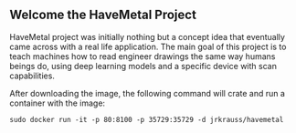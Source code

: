 ## Welcome the HaveMetal Project

HaveMetal project was initially nothing but a concept idea that eventually came across with a real life application.
The main goal of this project is to teach machines how to read engineer drawings the same way humans beings do, using deep learning models and a specific device with scan capabilities.

After downloading the image, the following command will crate and run a container with the image:

`sudo docker run -it -p 80:8100 -p 35729:35729 -d jrkrauss/havemetal`
